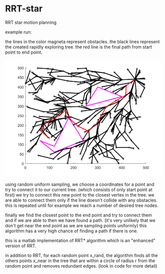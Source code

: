 # RRT-star
RRT star motion planning

example run:

the lines in the color magneta represent obstacles.
the black lines represent the created rapidly exploring tree.
the red line is the final path from start point to end point.

![alt text](https://raw.githubusercontent.com/TamerMograbi/RRT-star/master/RRTstartExample.png)

using random uniform sampling, we choose a coordinates for a point and try to connect it to our current tree.
(which consists of only start point at first)
we try to connect this new point to the closest vertex in the tree. we are able to connect them only if the line
doesn't collide with any obstacles.
this is repeated until for example we reach a number of desired tree nodes.

finally we find the closest point to the end point and try to connect them and if we are able to then we have found a path.
(it's very unlikely that we don't get near the end point as we are sampling points uniformly)
this algorithm has a very high chance of finding a path if there is one.


this is a matlab implementation of RRT* algorithm which is an "enhanced" version of RRT.

in addition to RRT, for each random point x_rand, the algorithm finds all the others points x_near in the tree that are within a circle of radius r
from the random point and removes redundant edges. (look in code for more detail)






